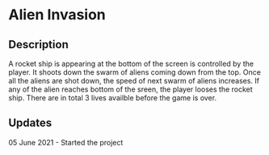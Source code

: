 # Alien Invasion
## Description
A rocket ship is appearing at the bottom of the screen is controlled by the player. It shoots down the swarm of aliens coming down from the top. Once all the aliens are shot down, the speed of next swarm of aliens increases. If any of the alien reaches bottom of the sreen, the player looses the rocket ship. There are in total 3 lives availble before the game is over.

## Updates
05 June 2021 - Started the project

